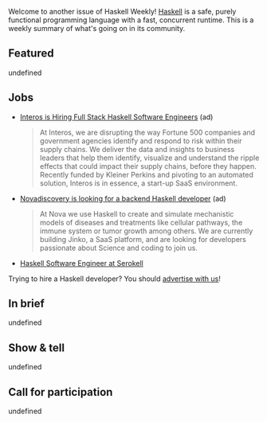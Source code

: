 Welcome to another issue of Haskell Weekly!
[Haskell](https://www.haskell.org) is a safe, purely functional programming language with a fast, concurrent runtime.
This is a weekly summary of what's going on in its community.

## Featured

undefined

## Jobs

- [Interos is Hiring Full Stack Haskell Software Engineers](https://www.interos.ai/vacancies/#haskell-software-engineer) (ad)
  > At Interos, we are disrupting the way Fortune 500 companies and government agencies identify and respond to risk within their supply chains. We deliver the data and insights to business leaders that help them identify, visualize and understand the ripple effects that could impact their supply chains, before they happen. Recently funded by Kleiner Perkins and pivoting to an automated solution, Interos is in essence, a start-up SaaS environment.

- [Novadiscovery is looking for a backend Haskell developer](https://bit.ly/3i1rCkB) (ad)
  > At Nova we use Haskell to create and simulate mechanistic models of diseases and treatments like cellular pathways, the immune system or tumor growth among others. We are currently building Jinko, a SaaS platform, and are looking for developers passionate about Science and coding to join us.

- [Haskell Software Engineer at Serokell](https://serokell.io/blog/hiring-haskell-software-engineer)

Trying to hire a Haskell developer?
You should [advertise with us](https://haskellweekly.news/advertising.html)!

## In brief

undefined

## Show & tell

undefined

## Call for participation

undefined
